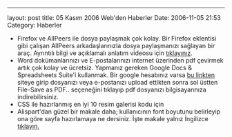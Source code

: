 ---
layout: post
title: 05 Kasım 2006 Web&#039;den Haberler
Date: 2006-11-05 21:53
Category: Haberler

-   Firefox ve AllPeers ile dosya paylaşmak çok kolay. Bir Firefox
    eklentisi gibi çalışan AllPeers arkadaşlarınızla dosya paylaşmanızı
    sağlayan bir araç. Ayrıntılı bilgi ve açıklamalı anlatım videosu
    için [tıklayınız][].
-   Word dokümanlarınızı ve E-postalarınızı internet üzerinden pdf
    çevirmek artık çok kolay ve ücretsiz. Yapmanız gereken Google Docs &
    Spreadsheets Suite'i kullanmak. Bir google hesabınız varsa [bu     linkten][] siteye girip dosyanızı veya e-postanızı upload ettikten
    sonra sol üstten File-Save as PDF.. seçeneğini tıklayıp pdf
    dosyanızı bilgisayarınıza indirebilirsiniz.
-   CSS ile hazırlanmış en iyi 10 resim galerisi kodu için
-   Alispart'dan güzel bir makale daha; kullanıcının font boyutunu
    belirleyip ona göre sayfa hazırlamaya ne dersiniz. İşte makale
    yalnız İngilizce [tıklayın.][]


  [tıklayınız]: http://www.allpeers.com/
  [bu linkten]: http://docs.google.com/?action=updoc
  [tıklayın.]: http://alistapart.com/articles/fontresizing
